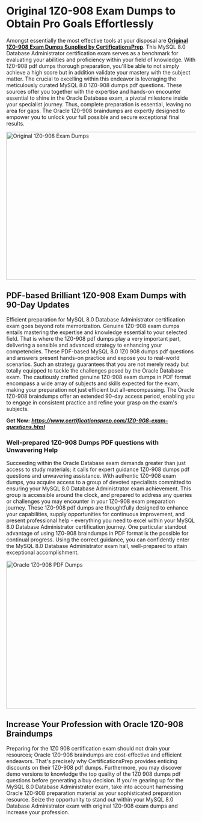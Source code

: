 <h1><strong>Original 1Z0-908 Exam Dumps to Obtain Pro Goals Effortlessly</strong></h1>
<p>Amongst essentially the most effective tools at your disposal are <a href="https://www.certificationsprep.com/1Z0-908-exam-questions.html"><strong>Original 1Z0-908 Exam Dumps Supplied by CertificationsPrep</strong></a>. This MySQL 8.0 Database Administrator certification exam serves as a benchmark for evaluating your abilities and proficiency within your field of knowledge. With 1Z0-908 pdf dumps thorough preparation, you'll be able to not simply achieve a high score but in addition validate your mastery with the subject matter. The crucial to excelling within this endeavor is leveraging the meticulously curated MySQL 8.0 1Z0-908 dumps pdf questions. These sources offer you together with the expertise and hands-on encounter essential to shine in the Oracle Database exam, a pivotal milestone inside your specialist journey. Thus, complete preparation is essential, leaving no area for gaps. The Oracle 1Z0-908 braindumps are expertly designed to empower you to unlock your full possible and secure exceptional final results.</p>
<p><img src="https://i.imgur.com/XTkKqDV.png" alt="Original 1Z0-908 Exam Dumps" width="700" height="394" /></p>
<h2><strong>PDF-based Brilliant 1Z0-908 Exam Dumps with 90-Day Updates&nbsp;</strong></h2>
<p>Efficient preparation for MySQL 8.0 Database Administrator certification exam goes beyond rote memorization. Genuine 1Z0-908 exam dumps entails mastering the expertise and knowledge essential to your selected field. That is where the 1Z0-908 pdf dumps play a very important part, delivering a sensible and advanced strategy to enhancing your competencies. These PDF-based MySQL 8.0 1Z0 908 dumps pdf questions and answers present hands-on practice and expose you to real-world scenarios. Such an strategy guarantees that you are not merely ready but totally equipped to tackle the challenges posed by the Oracle Database exam. The cautiously crafted genuine 1Z0-908 exam dumps in PDF format encompass a wide array of subjects and skills expected for the exam, making your preparation not just efficient but all-encompassing. The Oracle 1Z0-908 braindumps offer an extended 90-day access period, enabling you to engage in consistent practice and refine your grasp on the exam's subjects.</p>
<p><strong>Get Now:</strong>&nbsp;<strong><a href="https://www.certificationsprep.com/1Z0-908-exam-questions.html"><em>https://www.certificationsprep.com/1Z0-908-exam-questions.html</em></a></strong></p>
<h3><strong>Well-prepared 1Z0-908 Dumps PDF questions with Unwavering Help</strong></h3>
<p>Succeeding within the Oracle Database exam demands greater than just access to study materials; it calls for expert guidance 1Z0-908 dumps pdf questions and unwavering assistance. With authentic 1Z0-908 exam dumps, you acquire access to a group of devoted specialists committed to ensuring your MySQL 8.0 Database Administrator exam achievement. This group is accessible around the clock, and prepared to address any queries or challenges you may encounter in your 1Z0-908 exam preparation journey. These 1Z0-908 pdf dumps are thoughtfully designed to enhance your capabilities, supply opportunities for continuous improvement, and present professional help - everything you need to excel within your MySQL 8.0 Database Administrator certification journey. One particular standout advantage of using 1Z0-908 braindumps in PDF format is the possible for continual progress. Using the correct guidance, you can confidently enter the MySQL 8.0 Database Administrator exam hall, well-prepared to attain exceptional accomplishment.</p>
<p><a href="https://www.certificationsprep.com/1Z0-908-exam-questions.html"><img src="https://i.imgur.com/DQYUJ45.png" alt="Oracle 1Z0-908 PDF Dumps" width="700" height="394" /></a></p>
<h2><strong>Increase Your Profession with Oracle 1Z0-908 Braindumps</strong></h2>
<p>Preparing for the 1Z0 908 certification exam should not drain your resources; Oracle 1Z0-908 braindumps are cost-effective and efficient endeavors. That's precisely why CertificationsPrep provides enticing discounts on their 1Z0-908 pdf dumps. Furthermore, you may discover demo versions to knowledge the top quality of the 1Z0 908 dumps pdf questions before generating a buy decision. If you're gearing up for the MySQL 8.0 Database Administrator exam, take into account harnessing Oracle 1Z0-908 preparation material as your sophisticated preparation resource. Seize the opportunity to stand out within your MySQL 8.0 Database Administrator exam with original 1Z0-908 exam dumps and increase your profession.</p>
